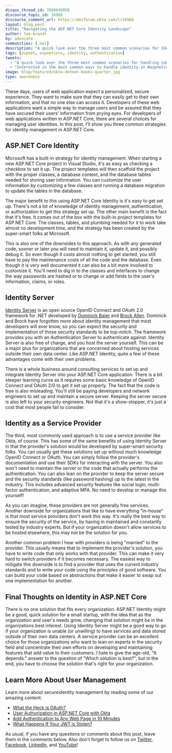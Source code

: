 ```yaml
---
disqus_thread_id: 7098049958
discourse_topic_id: 16968
discourse_comment_url: https://devforum.okta.com/t/16968
layout: blog_post
title: "Navigating the ASP.NET Core Identity Landscape"
author: lee-brandt
by: advocate
communities: [.net]
description: "A quick look over the three most common scenarios for Identity Management in ASP.NET Core"
tags: [aspnet, aspnetcore, identity, authentication]
tweets:
  - "A quick look over the three most common scenarios for handling identity in #aspnetcore"
  - "Interested in the most common ways to handle identity in #aspnetcore? Check it out!"
image: blog/featured/okta-dotnet-books-quarter.jpg
type: awareness
---
```



These days, users of web application expect a personalized, secure experience. They want to make sure that they can easily get to their own information, and that no one else can access it. Developers of these web applications want a simple way to manage users and be assured that they have secured their users' information from prying eyes. For developers of web applications written in ASP.NET Core, there are several choices for managing user identities. In this post, I'll show you three common strategies for identity management in ASP.NET Core.

## ASP.NET Core Identity
Microsoft has a built-in strategy for identity management. When starting a new ASP.NET Core project in Visual Studio, it's as easy as checking a checkbox to set it up. The project templates will then scaffold the project with the proper classes, a database context, and the database tables needed for storing user information. You can customize the user information by customizing a few classes and running a database migration to update the tables in the database.

The major benefit to this using ASP.NET Core Identity is it's easy to get set up. There's not a lot of knowledge of identity management, authentication, or authorization to get this strategy set up. The other main benefit is the fact that it's free. It comes out of the box with the built-in project templates for ASP.NET Core. The classes, tables, and plumbing needed for it to work take almost no development time, and the strategy has been created by the super-smart folks at Microsoft.

This is also one of the downsides to this approach. As with any generated code, sooner or later you will need to maintain it, update it, and possibly debug it. So even though it costs almost nothing to get started, you still have to pay the maintenance costs of all the code and the database. Even though it is very well documented it can also be a bit more involved to customize it. You'll need to dig in to the classes and interfaces to change the way passwords are hashed or to change or add fields to the user's information, claims, or roles.

## Identity Server
[Identity Server](https://github.com/IdentityServer) is an open source OpenID Connect and OAuth 2.0 framework for .NET developed by [Dominick Baier](https://twitter.com/leastprivilege) and [Brock Allen](https://twitter.com/brocklallen). Dominick and Brock have forgotten more about identity management that most developers will ever know, so you can expect the security and implementation of those security standards to be top-notch. The framework provides you with an Authentication Server to authenticate against. Identity Server is also free of charge, and you host the server yourself. This can be a major plus for organizations that are concerned about hosting services outside their own data center. Like ASP.NET Identity, quite a few of these advantages come with their own problems.

There is a whole business around consulting services to set up and integrate Identity Server into your ASP.NET Core application. There is a bit steeper learning curve as it requires some basic knowledge of OpenID Connect and OAuth 2/0 to get it set up properly. The fact that the code is free is also misleading. You'll still be paying developers and network engineers to set up and maintain a secure server. Keeping the server secure is also left to your security engineers. Not that it's a show-stopper, it's just a cost that most people fail to consider. 

## Identity as a Service Provider
The third, most commonly used approach is to use a service provider like Okta, of course. This has some of the same benefits of using Identity Server in that the provider's solution would be developed by super-smart security folks. You can usually get these solutions set up without much knowledge OpenID Connect or OAuth. You can simply follow the provider's documentation and use their SDKs for interacting with the server. You also won't need to maintain the server or the code that actually performs the authentication. You can also lean on the provider to keep the server secure and the security standards (like password hashing) up to the latest in the industry. This includes advanced security features like social login, multi-factor authentication, and adaptive MFA.  No need to develop or manage this yourself!

As you can imagine, these providers are not generally free services. Another downside for organizations that like to have everything "in-house" is that most service providers don't work this way. It's really the best way to ensure the security of the service, by having in maintained and constantly tested by industry experts. But if your organization doesn't allow services to be hosted elsewhere, this may not be the solution for you. 

Another common problem I hear with providers is being "married" to the provider. This usually means that to implement the provider's solution, you have to write code that only works with that provider. This can make it very hard to switch providers if it becomes necessary. The easiest way to mitigate this downside is to find a provider that uses the current industry standards and to write your code using the principles of good software. You can build your code based on abstractions that make it easier to swap out one implementation for another.

## Final Thoughts on Identity in ASP.NET Core
There is no one solution that fits every organization. ASP.NET Identity might be a good, quick solution for a small startup, with the idea that as the organization and user's needs grow, changing that solution might be in the organizations best interest. Using Identity Server might be a good way to go if your organization is unable (or unwilling) to have services and data stored outside of their own data centers. A service provider can be an excellent choice for those organizations who want to lean on experts in the security field and concentrate their own efforts on developing and maintaining features that add value to their customers. I hate to give the age-old, "It depends." answer to the question of "Which solution is best?", but in the end, you have to choose the solution that's right for your organization.

## Learn More About User Management
Learn more about secureidentity management by reading some of our amazing content:

* [What the Heck is OAuth?](/blog/2017/06/21/what-the-heck-is-oauth)
* [User Authorization in ASP.NET Core with Okta](https://developer.okta.com/blog/2017/10/04/aspnet-authorization)
* [Add Authentication to Any Web Page in 10 Minutes](https://developer.okta.com/blog/2018/06/08/add-authentication-to-any-web-page-in-10-minutes)
* [What Happens If Your JWT is Stolen?](/blog/2018/06/20/what-happens-if-your-jwt-is-stolen)

As usual, if you have any questions or comments about this post, leave them in the comments below. Also don't forget to follow us on [Twitter](https://twitter.com/oktadev), [Facebook](https://www.facebook.com/oktadevelopers/), [LinkedIn](https://www.linkedin.com/company/oktadev/), and [YouTube](https://www.youtube.com/channel/UC5AMiWqFVFxF1q9Ya1FuZ_Q/)!
